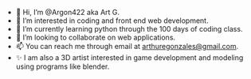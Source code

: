 - 👋 Hi, I’m @Argon422 aka Art G.
- 👀 I’m interested in coding and front end web development.
- 🌱 I’m currently learning python through the 100 days of coding class.
- 💞️ I’m looking to collaborate on web applications. 
- 📫 You can reach me through email at arthuregonzales@gmail.com.
- ✨ I am also a 3D artist interested in game development and modeling using programs like blender.

  


<!---
Argon422/Argon422 is a ✨ special ✨ repository because its `README.md` (this file) appears on your GitHub profile.
You can click the Preview link to take a look at your changes.
--->
